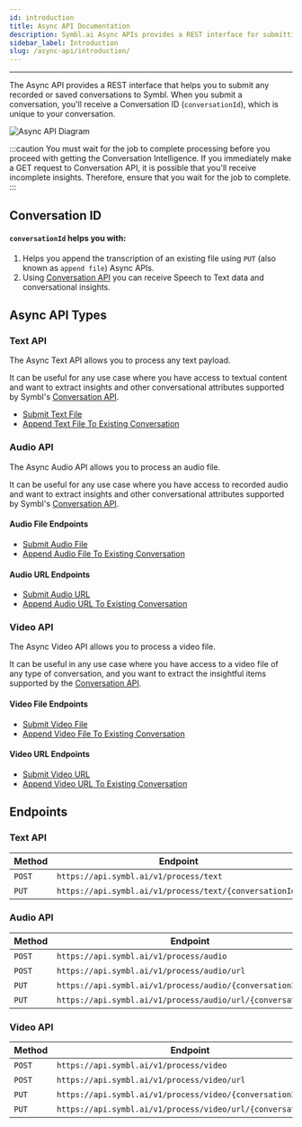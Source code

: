 ```yaml
---
id: introduction
title: Async API Documentation
description: Symbl.ai Async APIs provides a REST interface for submitting any recorded or saved conversations for transcription. Check out our Async APIs documentation to get started.
sidebar_label: Introduction
slug: /async-api/introduction/
---
```


<head>
    <title>Async API | Symbl Docs</title>
    <meta name="description" content="The Async API provides a REST interface that helps you to submit any recorded or saved conversations to Symbl. When you submit a conversation, you’ll receive a Conversation ID (conversationId), which is unique to your conversation."/>
    <meta name="keywords" content =  "async api documentation,async api"/>
</head>

---

The Async API provides a REST interface that helps you to submit any recorded or saved conversations to Symbl. When you submit a conversation, you'll receive a Conversation ID (`conversationId`), which is unique to your conversation.

![Async API Diagram](/img/asyncDiagram.png)

:::caution
You must wait for the job to complete processing before you proceed with getting the Conversation Intelligence. If you immediately make a GET request to Conversation API, it is possible that you'll receive incomplete insights. Therefore, ensure that you wait for the job to complete.
:::

## Conversation ID

#### `conversationId` helps you with:

1. Helps you append the transcription of an existing file using `PUT` (also known as `append file`) Async APIs.
2. Using [Conversation API](/docs/conversation-api/introduction) you can receive Speech to Text data and conversational insights.

## Async API Types

### Text API

The Async Text API allows you to process any text payload.

It can be useful for any use case where you have access to textual content and want to extract insights and other conversational attributes supported by Symbl's [Conversation API](/docs/conversation-api/introduction).

- [Submit Text File](/docs/async-api/overview/text/post-text)
- [Append Text File To Existing Conversation](/docs/async-api/overview/text/put-text)

### Audio API

The Async Audio API allows you to process an audio file.

It can be useful for any use case where you have access to recorded audio and want to extract insights and other conversational attributes supported by Symbl's [Conversation API](/docs/conversation-api/introduction).

#### Audio File Endpoints

- [Submit Audio File](/docs/async-api/overview/audio/post-audio)
- [Append Audio File To Existing Conversation](/docs/async-api/overview/audio/post-audio)

#### Audio URL Endpoints

- [Submit Audio URL](/docs/async-api/overview/audio/post-audio-url)
- [Append Audio URL To Existing Conversation](/docs/async-api/overview/audio/put-audio-url)

### Video API

The Async Video API allows you to process a video file.

It can be useful in any use case where you have access to a video file of any type of conversation, and you want to extract the insightful items supported by the [Conversation API](/docs/conversation-api/introduction).

#### Video File Endpoints

- [Submit Video File](/docs/async-api/overview/video/post-video)
- [Append Video File To Existing Conversation](/docs/async-api/overview/video/post-video)

#### Video URL Endpoints

- [Submit Video URL](/docs/async-api/overview/video/post-video-url)
- [Append Video URL To Existing Conversation](/docs/async-api/overview/video/put-video-url)

## Endpoints

### Text API

| Method | Endpoint                                                |                                                      |
| ------ | ------------------------------------------------------- | ---------------------------------------------------- |
| `POST` | `https://api.symbl.ai/v1/process/text`                  | [Reference](/docs/async-api/overview/text/post-text) |
| `PUT`  | `https://api.symbl.ai/v1/process/text/{conversationId}` | [Reference](/docs/async-api/overview/text/put-text)  |

### Audio API

| Method | Endpoint                                                     |                                                            |
| ------ | ------------------------------------------------------------ | ---------------------------------------------------------- |
| `POST` | `https://api.symbl.ai/v1/process/audio`                      | [Reference](/docs/async-api/overview/audio/post-audio)     |
| `POST` | `https://api.symbl.ai/v1/process/audio/url`                  | [Reference](/docs/async-api/overview/audio/post-audio-url) |
| `PUT`  | `https://api.symbl.ai/v1/process/audio/{conversationId}`     | [Reference](/docs/async-api/overview/audio/put-audio)      |
| `PUT`  | `https://api.symbl.ai/v1/process/audio/url/{conversationId}` | [Reference](/docs/async-api/overview/audio/put-audio-url)  |

### Video API

| Method | Endpoint                                                     |                                                            |
| ------ | ------------------------------------------------------------ | ---------------------------------------------------------- |
| `POST` | `https://api.symbl.ai/v1/process/video`                      | [Reference](/docs/async-api/overview/video/post-video)     |
| `POST` | `https://api.symbl.ai/v1/process/video/url`                  | [Reference](/docs/async-api/overview/video/post-video-url) |
| `PUT`  | `https://api.symbl.ai/v1/process/video/{conversationId}`     | [Reference](/docs/async-api/overview/video/put-video)      |
| `PUT`  | `https://api.symbl.ai/v1/process/video/url/{conversationId}` | [Reference](/docs/async-api/overview/video/put-video-url)  |
